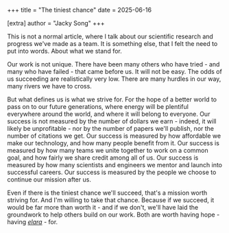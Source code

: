 +++
title = "The tiniest chance"
date = 2025-06-16

[extra]
author = "Jacky Song"
+++

This is not a normal article, where I talk about our scientific research and progress we've made as a team. It is something else, that I felt the need to put into words. About what we stand for.

<!-- more -->

Our work is not unique. There have been many others who have tried - and many who have failed - that came before us. It will not be easy. The odds of us succeeding are realistically very low. There are many hurdles in our way, many rivers we have to cross.

But what defines us is what we strive for. For the hope of a better world to pass on to our future generations, where energy will be plentiful everywhere around the world, and where it will belong to everyone. Our success is not measured by the number of dollars we earn - indeed, it will likely be unprofitable - nor by the number of papers we'll publish, nor the number of citations we get. Our success is measured by how affordable we make our technology, and how many people benefit from it. Our success is measured by how many teams we unite together to work on a common goal, and how fairly we share credit among all of us. Our success is measured by how many scientists and engineers we mentor and launch into successful careers. Our success is measured by the people we choose to continue our mission after us.

Even if there is the tiniest chance we'll succeed, that's a mission worth striving for. And I'm willing to take that chance. Because if we succeed, it would be far more than worth it - and if we don't, we'll have laid the groundwork to help others build on our work. Both are worth having hope - having _[elara](@/about.md)_ - for.